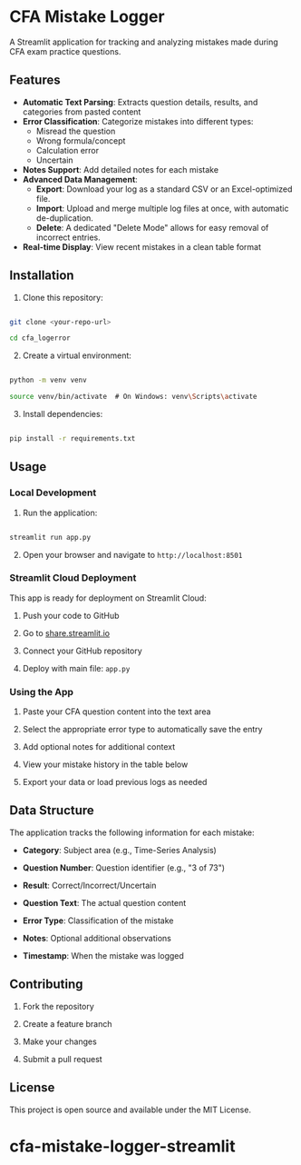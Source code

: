 # CFA Mistake Logger



A Streamlit application for tracking and analyzing mistakes made during CFA exam practice questions.



## Features

- **Automatic Text Parsing**: Extracts question details, results, and categories from pasted content
- **Error Classification**: Categorize mistakes into different types:
  - Misread the question
  - Wrong formula/concept
  - Calculation error
  - Uncertain
- **Notes Support**: Add detailed notes for each mistake
- **Advanced Data Management**:
  - **Export**: Download your log as a standard CSV or an Excel-optimized file.
  - **Import**: Upload and merge multiple log files at once, with automatic de-duplication.
  - **Delete**: A dedicated "Delete Mode" allows for easy removal of incorrect entries.
- **Real-time Display**: View recent mistakes in a clean table format



## Installation



1. Clone this repository:

```bash

git clone <your-repo-url>

cd cfa_logerror

```



2. Create a virtual environment:

```bash

python -m venv venv

source venv/bin/activate  # On Windows: venv\Scripts\activate

```



3. Install dependencies:

```bash

pip install -r requirements.txt

```



## Usage



### Local Development



1. Run the application:

```bash

streamlit run app.py

```



2. Open your browser and navigate to `http://localhost:8501`



### Streamlit Cloud Deployment



This app is ready for deployment on Streamlit Cloud:



1. Push your code to GitHub

2. Go to [share.streamlit.io](https://share.streamlit.io)

3. Connect your GitHub repository

4. Deploy with main file: `app.py`



### Using the App



1. Paste your CFA question content into the text area

2. Select the appropriate error type to automatically save the entry

3. Add optional notes for additional context

4. View your mistake history in the table below

5. Export your data or load previous logs as needed



## Data Structure



The application tracks the following information for each mistake:



- **Category**: Subject area (e.g., Time-Series Analysis)

- **Question Number**: Question identifier (e.g., "3 of 73")

- **Result**: Correct/Incorrect/Uncertain

- **Question Text**: The actual question content

- **Error Type**: Classification of the mistake

- **Notes**: Optional additional observations

- **Timestamp**: When the mistake was logged



## Contributing



1. Fork the repository

2. Create a feature branch

3. Make your changes

4. Submit a pull request



## License



This project is open source and available under the MIT License.

# cfa-mistake-logger-streamlit